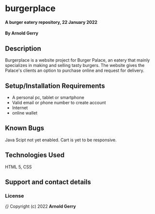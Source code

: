 # burgerplace
#### A burger eatery repository, 22 January 2022
#### By **Arnold Gerry**
## Description
Burgerplace is a website project for Burger Palace, an eatery that mainly specializes in making and selling tasty burgers. The website gives the Palace's clients an option to purchase online and request for delivery.
## Setup/Installation Requirements
* A personal pc, tablet or smartphone
* Valid email or phone number to create account
* Internet
* online wallet

## Known Bugs
Java Scipt not yet enabled. Cart is yet to be responsive.
## Technologies Used
HTML 5, CSS
## Support and contact details

### License
*{}*
Copyright (c) 2022 **Arnold Gerry**
